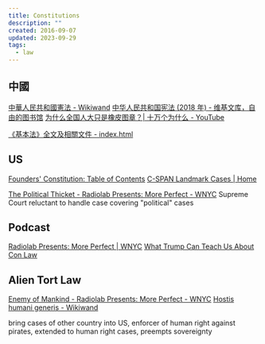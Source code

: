 ```yaml
---
title: Constitutions
description: ""
created: 2016-09-07
updated: 2023-09-29
tags:
  - law
---
```


## 中國

[中華人民共和國憲法 - Wikiwand](https://www.wikiwand.com/zh-hant/中华人民共和国宪法)
[中华人民共和国宪法 (2018 年) - 维基文库，自由的图书馆](<https://zh.wikisource.org/wiki/%E4%B8%AD%E5%8D%8E%E4%BA%BA%E6%B0%91%E5%85%B1%E5%92%8C%E5%9B%BD%E5%AE%AA%E6%B3%95_(2018%E5%B9%B4)>)
[为什么全国人大只是橡皮图章？| 十万个为什么 - YouTube](https://www.youtube.com/watch?v=AXpNn5dwrgE)

[《基本法》全文及相關文件 - index.html](http://www.basiclaw.gov.hk/tc/basiclawtext/index.html)

## US

[Founders' Constitution: Table of Contents](http://press-pubs.uchicago.edu/founders/tocs/toc.html)
[C-SPAN Landmark Cases | Home](http://landmarkcases.c-span.org/default.aspx)

[The Political Thicket - Radiolab Presents: More Perfect - WNYC](http://www.wnyc.org/story/the-political-thicket) Supreme Court reluctant to handle case covering "political" cases

## Podcast

[Radiolab Presents: More Perfect | WNYC](http://www.wnyc.org/shows/radiolabmoreperfect/)
[What Trump Can Teach Us About Con Law](https://trumpconlaw.com/)

## Alien Tort Law

[Enemy of Mankind - Radiolab Presents: More Perfect - WNYC](http://www.wnyc.org/story/enemy-of-mankind/)
[Hostis humani generis - Wikiwand](https://www.wikiwand.com/en/Hostis_humani_generis)

bring cases of other country into US, enforcer of human right
against pirates, extended to human right cases, preempts sovereignty
